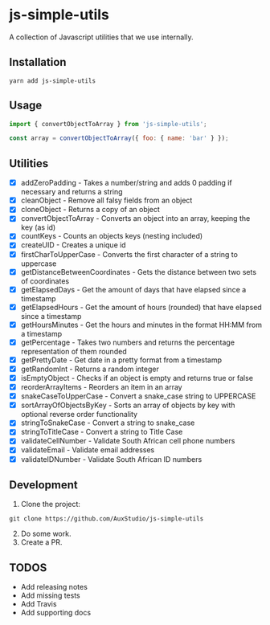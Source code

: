 # js-simple-utils

A collection of Javascript utilities that we use internally.

## Installation

```
yarn add js-simple-utils
```

## Usage

```js
import { convertObjectToArray } from 'js-simple-utils';

const array = convertObjectToArray({ foo: { name: 'bar' } });
```

## Utilities

- [x] addZeroPadding - Takes a number/string and adds 0 padding if necessary and returns a string
- [x] cleanObject - Remove all falsy fields from an object
- [x] cloneObject - Returns a copy of an object
- [x] convertObjectToArray - Converts an object into an array, keeping the key (as id)
- [x] countKeys - Counts an objects keys (nesting included)
- [x] createUID - Creates a unique id
- [x] firstCharToUpperCase - Converts the first character of a string to uppercase
- [x] getDistanceBetweenCoordinates - Gets the distance between two sets of coordinates
- [x] getElapsedDays - Get the amount of days that have elapsed since a timestamp
- [x] getElapsedHours - Get the amount of hours (rounded) that have elapsed since a timestamp
- [x] getHoursMinutes - Get the hours and minutes in the format HH:MM from a timestamp
- [x] getPercentage - Takes two numbers and returns the percentage representation of them rounded
- [x] getPrettyDate - Get date in a pretty format from a timestamp
- [x] getRandomInt - Returns a random integer
- [x] isEmptyObject - Checks if an object is empty and returns true or false
- [x] reorderArrayItems - Reorders an item in an array
- [x] snakeCaseToUpperCase - Convert a snake_case string to UPPERCASE
- [x] sortArrayOfObjectsByKey - Sorts an array of objects by key with optional reverse order functionality
- [x] stringToSnakeCase - Convert a string to snake_case
- [x] stringToTitleCase - Convert a string to Title Case
- [x] validateCellNumber - Validate South African cell phone numbers
- [x] validateEmail - Validate email addresses
- [x] validateIDNumber - Validate South African ID numbers

## Development

1. Clone the project:

```
git clone https://github.com/AuxStudio/js-simple-utils
```

2. Do some work.
3. Create a PR.

## TODOS

- Add releasing notes
- Add missing tests
- Add Travis
- Add supporting docs
